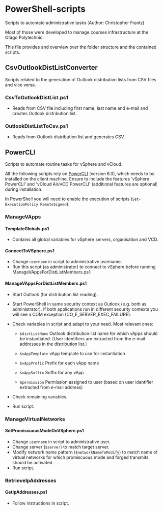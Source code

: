 # PowerShell-scripts
Scripts to automate administrative tasks (Author: Christopher Frantz)

Most of those were developed to manage courses infrastructure at the Otago Polytechnic.

This file provides and overview over the folder structure and the contained scripts.

## CsvOutlookDistListConverter

Scripts related to the generation of Outlook distribution lists from CSV files and vice versa.

### CsvToOutlookDistList.ps1

* Reads from CSV file including first name, last name and e-mail and creates Outlook distribution list.

### OutlookDistListToCsv.ps1

* Reads from Outlook distribution list and generates CSV.

## PowerCLI

Scripts to automate routine tasks for vSphere and vCloud.

All the following scripts rely on [PowerCLI](https://www.vmware.com/support/developer/PowerCLI/) (version 6.0), which needs to be installed on the client machine. Ensure to include the features 'vSphere PowerCLI' and 'vCloud Air/vCD PowerCLI' (additional features are optional) during installation.

In PowerShell you will need to enable the execution of scripts (`Set-ExecutionPolicy RemoteSigned`).

### ManageVApps

#### TemplateGlobals.ps1

* Contains all global variables for vSphere servers, organisation and VCD.

#### ConnectToVSphere.ps1

* Change `username` in script to administrative username.
* Run this script (as administrator) to connect to vSphere before running ManageVAppsForDistListMembers.ps1.

#### ManageVAppsForDistListMembers.ps1

* Start Outlook (for distribution list reading).

* Start PowerShell in same security context as Outlook (e.g. both as administrator). If both applications run in different security contexts you will see a COM exception (CO_E_SERVER_EXEC_FAILURE).

* Check variables in script and adapt to your need. Most relevant ones:

  * `$distListName` Outlook distribution list name for which vApps should be instantiated. (User identifiers are extracted from the e-mail addresses in the distribution list.)

  * `$vAppTemplate` vApp template to use for instantiation.

  * `$vAppPrefix` Prefix for each vApp name

  * `$vAppSuffix` Suffix for any vApp

  * `$permission` Permission assigned to user (based on user identifier extracted from e-mail address)

* Check remaining variables.
* Run script.

### ManageVirtualNetworks

#### SetPromiscuousModeOnVSphere.ps1

* Change `username` in script to administrative user.
* Change server (`$server`) to match target server.
* Modify network name pattern (`$networkNameToModify`) to match name of virtual networks for which promiscuous mode and forged transmits should be activated.
* Run script.

### RetrieveIpAddresses

#### GetIpAddresses.ps1

* Follow instructions in script.